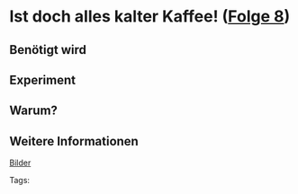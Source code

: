 # Ist doch alles kalter Kaffee! ([Folge 8](http://minkorrekt.de/methodisch-inkorrekt-folge-8-todlicher-quantenkaffee/))

## Benötigt wird


## Experiment


## Warum?

## Weitere Informationen

[Bilder](https://plus.google.com/photos/107341743493109591753/albums/5917460113741245617?authkey=CNuv1p359_-_ygE)


Tags: 
